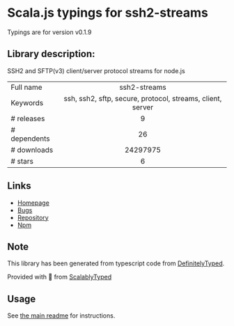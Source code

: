 
# Scala.js typings for ssh2-streams

Typings are for version v0.1.9

## Library description:
SSH2 and SFTP(v3) client/server protocol streams for node.js

|                    |                 |
| ------------------ | :-------------: |
| Full name          | ssh2-streams |
| Keywords           | ssh, ssh2, sftp, secure, protocol, streams, client, server |
| # releases         | 9 |
| # dependents       | 26 |
| # downloads        | 24297975 |
| # stars            | 6 |

## Links
- [Homepage](https://github.com/mscdex/ssh2-streams#readme)
- [Bugs](https://github.com/mscdex/ssh2-streams/issues)
- [Repository](https://github.com/mscdex/ssh2-streams)
- [Npm](https://www.npmjs.com/package/ssh2-streams)
    


## Note
This library has been generated from typescript code from [DefinitelyTyped](https://definitelytyped.org).

Provided with :purple_heart: from [ScalablyTyped](https://github.com/oyvindberg/ScalablyTyped)

## Usage
See [the main readme](../../readme.md) for instructions.



